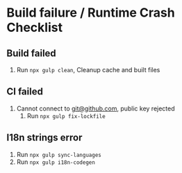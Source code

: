 # Build failure / Runtime Crash Checklist

## Build failed

1. Run `npx gulp clean`, Cleanup cache and built files

## CI failed

1. Cannot connect to git@github.com, public key rejected
   1. Run `npx gulp fix-lockfile`

## I18n strings error

1. Run `npx gulp sync-languages`
1. Run `npx gulp i18n-codegen`
